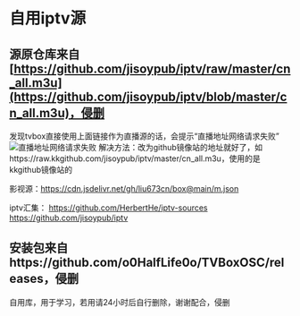  # 自用iptv源
## 源原仓库来自[https://github.com/jisoypub/iptv/raw/master/cn_all.m3u](https://github.com/jisoypub/iptv/blob/master/cn_all.m3u)，侵删
发现tvbox直接使用上面链接作为直播源的话，会提示“直播地址网络请求失败”
![直播地址网络请求失败](https://github.com/user-attachments/assets/e6858620-1abc-455d-894d-b3e47c2c0be2)
解决方法：改为github镜像站的地址就好了，如https://raw.kkgithub.com/jisoypub/iptv/master/cn_all.m3u，使用的是kkgithub镜像站的

影视源：https://cdn.jsdelivr.net/gh/liu673cn/box@main/m.json


















iptv汇集：
https://github.com/HerbertHe/iptv-sources
https://github.com/jisoypub/iptv


## 安装包来自https://github.com/o0HalfLife0o/TVBoxOSC/releases，侵删
自用库，用于学习，若用请24小时后自行删除，谢谢配合，侵删
